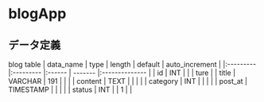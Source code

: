 # blogApp
## データ定義

blog table
| data_name | type      | length | default | auto_increment |
|:--------- |:--------- |:------ | ------- |:-------------- |
| id        | INT       |        |         | ture           |
| title     | VARCHAR   | 191    |         |                |
| content   | TEXT      |        |         |                |
| category  | INT       |        |         |                |
| post_at   | TIMESTAMP |        |         |                |
| status    | INT       |        | 1       |                |